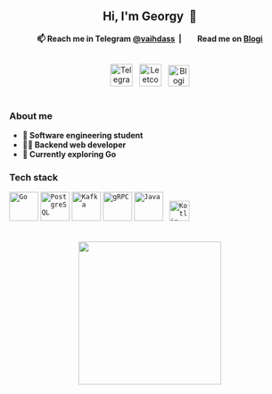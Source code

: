 <div align="center">
  <h2>Hi, I'm Georgy &nbsp;👋</h2>
  <p><b>📫 Reach me in Telegram <a href="https://t.me/vaihdass">@vaihdass</a> &nbsp;|&nbsp; <img height="15px" src="https://github.com/user-attachments/assets/fb19e59e-a0ad-4cdc-a173-daa683d46295">&nbsp; Read me on <a href="https://blogi.vaihdass.ru/en/">Blogi</a></b></p><br>
  <a title="Telegram" href="https://t.me/vaihdass"><img height="40px" src="https://raw.githubusercontent.com/gauravghongde/social-icons/refs/heads/master/SVG/Color/Telegram.svg" alt="Telegram"></a> &nbsp;
  <a title="Leetcode" href="https://leetcode.com/vaihdass"><img height="40px" src="https://github.com/user-attachments/assets/45f18a50-0230-4fd0-85c4-5e618c35a1ce" alt="Leetcode"></a> &nbsp;
  <a title="Blogi" href="https://blogi.vaihdass.ru/en/"><img height="38px" src="https://github.com/user-attachments/assets/fb19e59e-a0ad-4cdc-a173-daa683d46295" alt="Blogi"></a>
</div><br>

### About me
<div>
  <ul>
    <li><b>🐧 Software engineering student</b></li>
    <li><b>🧑‍💻 Backend web developer</b></li>
    <li><b>🌱 Currently exploring Go</b></li>
  </ul>
</div>

### Tech stack
<div>
	<code><img width="52" src="https://github.com/user-attachments/assets/b5b53266-8e56-4e5b-9aa4-9eff31c0b052" alt="Go" title="Go"/></code>
	<code><img width="52" src="https://github.com/user-attachments/assets/749dc2b9-b0d1-4942-9ba9-a819de640923" alt="PostgreSQL" title="PostgreSQL"/></code>
	<code><img width="52" src="https://github.com/user-attachments/assets/e696934d-4fb3-4036-8033-854cef07e5e1" alt="Kafka" title="Kafka"/></code>
  <code><img width="52" src="https://user-images.githubusercontent.com/25181517/192107855-e669c777-9172-49c5-b7e0-404e29df0fee.png" alt="gRPC" title="gRPC"/></code>
	<code><img width="52" src="https://user-images.githubusercontent.com/25181517/117201156-9a724800-adec-11eb-9a9d-3cd0f67da4bc.png" alt="Java" title="Java"/></code>
	<code> <img width="36" src="https://user-images.githubusercontent.com/25181517/185062810-7ee0c3d2-17f2-4a98-9d8a-a9576947692b.png" alt="Kotlin" title="Kotlin"/> </code>
</div><br><br>

<div align="center">
  <a href="https://youtu.be/o8NPllzkFhE?t=865"><img height="256px" src="https://i.giphy.com/media/v1.Y2lkPTc5MGI3NjExcW13Y21xdDBhM29sb2J1em8ydzUxNjg0amQ5cDhma2E0MnZlb296MyZlcD12MV9pbnRlcm5hbF9naWZfYnlfaWQmY3Q9Zw/QDjpIL6oNCVZ4qzGs7/giphy.gif"></a>
</div>
